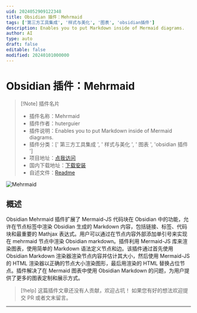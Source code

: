 ```yaml
---
uid: 2024052909122348
title: Obsidian 插件：Mehrmaid
tags: ['第三方工具集成', '样式与美化', '图表', 'obsidian插件']
description: Enables you to put Markdown inside of Mermaid diagrams.
author: AI
type: auto
draft: false
editable: false
modified: 20240101000000
---
```


# Obsidian 插件：Mehrmaid

> [!Note] 插件名片
> - 插件名称：Mehrmaid
> - 插件作者：huterguier
> - 插件说明：Enables you to put Markdown inside of Mermaid diagrams.
> - 插件分类：[' 第三方工具集成 ', ' 样式与美化 ', ' 图表 ', 'obsidian 插件 ']
> - 项目地址：[点我访问](https://github.com/huterguier/obsidian-mehrmaid)
> - 国内下载地址：[下载安装](https://pkmer.cn/products/plugin/pluginMarket/?mehrmaid)
> - 自述文件：[Readme](https://ghproxy.net/https://raw.githubusercontent.com/huterguier/obsidian-mehrmaid/master/README.md)

![Mehrmaid](https://cdn.pkmer.cn/covers/mehrmaid.png!pkmer)

## 概述

Obsidian Mehrmaid 插件扩展了 Mermaid-JS 代码块在 Obsidian 中的功能，允许在节点标签中渲染 Obsidian 生成的 Markdown 内容，包括链接、标签、代码块和最重要的 Mathjax 表达式。用户可以通过在节点内容外部添加单引号来实现在 mehrmaid 节点中渲染 Obsidian markdown。插件利用 Mermaid-JS 库来渲染图表，使用简单的 Markdown 语法定义节点和边。该插件通过首先使用 Obsidian Markdown 渲染器渲染节点内容并估计其大小，然后使用 Mermaid-JS 的 HTML 渲染器以正确的节点大小渲染图形，最后用渲染的 HTML 替换占位节点。插件解决了在 Mermaid 图表中使用 Obsidian Markdown 的问题，为用户提供了更多的图表定制和展示方式。

> [!help]
> 这篇插件文章还没有人贡献，欢迎占坑！
> 如果您有好的想法欢迎提交 PR 或者文末留言。

---



